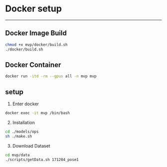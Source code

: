 # Docker setup
----
## Docker Image Build
```bash
chmod +x mvp/docker/build.sh
./docker/build.sh
```

## Docker Container 
```bash
docker run -itd -rm --gpus all -n mvp mvp 
```
## setup
1. Enter docker 
```bash
docker exec -it mvp /bin/bash
```


2. Installation
  
 ```bash
 cd ./models/ops
sh ./make.sh
 ```

3. Download Dataset
```bash
cd mvp/data
./scripts/getData.sh 171204_pose1

```   